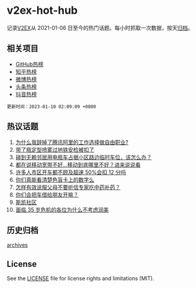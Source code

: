 # v2ex-hot-hub

 记录[V2EX](https://www.v2ex.com/)从 2021-01-06 日至今的热门话题。每小时抓取一次数据，按天[归档](archives)。
 
 ## 相关项目

- [GitHub热榜](https://github.com/lonnyzhang423/github-hot-hub)
- [知乎热榜](https://github.com/lonnyzhang423/zhihu-hot-hub)
- [微博热榜](https://github.com/lonnyzhang423/weibo-hot-hub)
- [头条热榜](https://github.com/lonnyzhang423/toutiao-hot-hub)
- [抖音热榜](https://github.com/lonnyzhang423/douyin-hot-hub)


 `更新时间：2023-01-10 02:09:09 +0800`

## 热议话题

1. [为什么我辞掉了腾讯阿里的工作选择做自由职业?](https://www.v2ex.com/t/907476)
1. [带了瓶定型喷雾过地铁安检被扣了](https://www.v2ex.com/t/907496)
1. [碰到无赖邻居用电瓶车占据小区路边临时车位，该怎么办？](https://www.v2ex.com/t/907478)
1. [都在说移动宽带不好...移动到底哪里不好？进来说说看](https://www.v2ex.com/t/907577)
1. [许多人市区开车都不顾及超速 50%会扣 12 分吗](https://www.v2ex.com/t/907498)
1. [你们真能看清楚色盲卡上的数字么](https://www.v2ex.com/t/907617)
1. [怎样有效说服父母不要听信专家吃中药补药？](https://www.v2ex.com/t/907513)
1. [你们会把车借给朋友开嘛？](https://www.v2ex.com/t/907574)
1. [斯凯社区](https://www.v2ex.com/t/907526)
1. [面临 35 岁危机的各位为什么不考虑润美](https://www.v2ex.com/t/907682)

## 历史归档

[archives](archives)

## License

See the [LICENSE](LICENSE) file for license rights and limitations (MIT).
